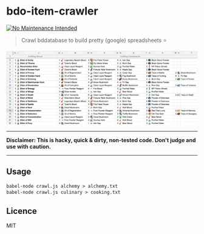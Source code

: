 # bdo-item-crawler

[![No Maintenance Intended](https://img.shields.io/badge/No%20Maintenance%20Intended-%E2%9C%95-red.svg?style=flat-square)](http://unmaintained.tech/)

> Crawl bddatabase to build pretty (google) spreadsheets :star:

![Spreadsheet Screenshot](screen.png)

---

**Disclaimer: This is hacky, quick & dirty, non-tested code. Don't judge and use with caution.**

---

## Usage

```
babel-node crawl.js alchemy > alchemy.txt
babel-node crawl.js culinary > cooking.txt
```

## Licence

MIT
